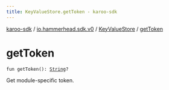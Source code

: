 ```yaml
---
title: KeyValueStore.getToken - karoo-sdk
---
```


[karoo-sdk](../../index.html) / [io.hammerhead.sdk.v0](../index.html) / [KeyValueStore](index.html) / [getToken](./get-token.html)

# getToken

`fun getToken(): `[`String`](https://kotlinlang.org/api/latest/jvm/stdlib/kotlin/-string/index.html)`?`

Get module-specific token.

